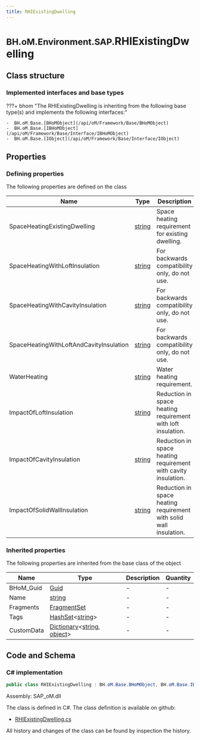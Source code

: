 ```yaml
---
title: RHIExistingDwelling
---
```


# <small>BH.oM.Environment.SAP.</small>**RHIExistingDwelling**



## Class structure

### Implemented interfaces and base types

???+ bhom "The RHIExistingDwelling is inheriting from the following base type(s) and implements the following interfaces:"

    -  BH.oM.Base.[BHoMObject](/api/oM/Framework/Base/BHoMObject)
    -  BH.oM.Base.[IBHoMObject](/api/oM/Framework/Base/Interface/IBHoMObject)
    -  BH.oM.Base.[IObject](/api/oM/Framework/Base/Interface/IObject)


## Properties



### Defining properties

The following properties are defined on the class

| Name             | Type             | Description      | Quantity         |
|------------------|------------------|------------------|------------------|
| SpaceHeatingExistingDwelling | [string](https://learn.microsoft.com/en-us/dotnet/api/System.String?view=netstandard-2.0) | Space heating requirement for existing dwelling. | - |
| SpaceHeatingWithLoftInsulation | [string](https://learn.microsoft.com/en-us/dotnet/api/System.String?view=netstandard-2.0) | For backwards compatibility only, do not use. | - |
| SpaceHeatingWithCavityInsulation | [string](https://learn.microsoft.com/en-us/dotnet/api/System.String?view=netstandard-2.0) | For backwards compatibility only, do not use. | - |
| SpaceHeatingWithLoftAndCavityInsulation | [string](https://learn.microsoft.com/en-us/dotnet/api/System.String?view=netstandard-2.0) | For backwards compatibility only, do not use. | - |
| WaterHeating | [string](https://learn.microsoft.com/en-us/dotnet/api/System.String?view=netstandard-2.0) | Water heating requirement. | - |
| ImpactOfLoftInsulation | [string](https://learn.microsoft.com/en-us/dotnet/api/System.String?view=netstandard-2.0) | Reduction in space heating requirement with loft insulation. | - |
| ImpactOfCavityInsulation | [string](https://learn.microsoft.com/en-us/dotnet/api/System.String?view=netstandard-2.0) | Reduction in space heating requirement with cavity insulation. | - |
| ImpactOfSolidWallInsulation | [string](https://learn.microsoft.com/en-us/dotnet/api/System.String?view=netstandard-2.0) | Reduction in space heating requirement with solid wall insulation. | - |


### Inherited properties
The following properties are inherited from the base class of the object

| Name             | Type             | Description      | Quantity         |
|------------------|------------------|------------------|------------------|
| BHoM_Guid | [Guid](https://learn.microsoft.com/en-us/dotnet/api/System.Guid?view=netstandard-2.0) | - | - |
| Name | [string](https://learn.microsoft.com/en-us/dotnet/api/System.String?view=netstandard-2.0) | - | - |
| Fragments | [FragmentSet](/api/oM/Framework/Base/FragmentSet) | - | - |
| Tags | [HashSet](https://learn.microsoft.com/en-us/dotnet/api/System.Collections.Generic.HashSet-1?view=netstandard-2.0)&lt;[string](https://learn.microsoft.com/en-us/dotnet/api/System.String?view=netstandard-2.0)&gt; | - | - |
| CustomData | [Dictionary](https://learn.microsoft.com/en-us/dotnet/api/System.Collections.Generic.Dictionary-2?view=netstandard-2.0)&lt;[string](https://learn.microsoft.com/en-us/dotnet/api/System.String?view=netstandard-2.0), [object](https://learn.microsoft.com/en-us/dotnet/api/System.Object?view=netstandard-2.0)&gt; | - | - |


## Code and Schema

### C# implementation

``` C# title="C#"
public class RHIExistingDwelling : BH.oM.Base.BHoMObject, BH.oM.Base.IBHoMObject, BH.oM.Base.IObject
```

Assembly: SAP_oM.dll

The class is defined in C#. The class definition is available on github:

- [RHIExistingDwelling.cs](https://github.com/BHoM/SAP_Toolkit/blob/develop/SAP_oM/XML\RHIExistingDwelling.cs)

All history and changes of the class can be found by inspection the history.
